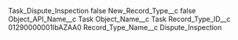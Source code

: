 <?xml version="1.0" encoding="UTF-8"?>
<CustomMetadata xmlns="http://soap.sforce.com/2006/04/metadata" xmlns:xsi="http://www.w3.org/2001/XMLSchema-instance" xmlns:xsd="http://www.w3.org/2001/XMLSchema">
    <label>Task_Dispute_Inspection</label>
    <protected>false</protected>
    <values>
        <field>New_Record_Type__c</field>
        <value xsi:type="xsd:boolean">false</value>
    </values>
    <values>
        <field>Object_API_Name__c</field>
        <value xsi:type="xsd:string">Task</value>
    </values>
    <values>
        <field>Object_Name__c</field>
        <value xsi:type="xsd:string">Task</value>
    </values>
    <values>
        <field>Record_Type_ID__c</field>
        <value xsi:type="xsd:string">01290000001IbAZAA0</value>
    </values>
    <values>
        <field>Record_Type_Name__c</field>
        <value xsi:type="xsd:string">Dispute_Inspection</value>
    </values>
</CustomMetadata>
